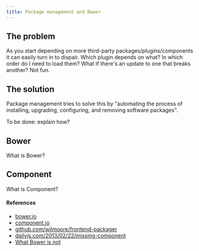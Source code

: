 ```yaml
---
title: Package management and Bower
---
```


## The problem

As you start depending on more third-party packages/plugins/components it can easily turn in to dispair. Which plugin depends on what? In which order do I need to load them? What if there's an update to one that breaks another? Not fun.

## The solution

Package management tries to solve this by "automating the process of installing, upgrading, configuring, and removing software packages".

To be done: explain how?

## Bower

What is Bower?

## Component

What is Component?

#### References

- [bower.io](http://bower.io/)
- [component.io](http://component.io/)
- [github.com/wilmoore/frontend-packager](https://github.com/wilmoore/frontend-packagers)
- [dailyjs.com/2013/02/22/missing-component](http://dailyjs.com/2013/02/22/missing-component/)
- [What Bower is not](http://tech.pro/tutorial/1190/package-managers-an-introductory-guide-for-the-uninitiated-front-end-developer#what_bower_is_not)
